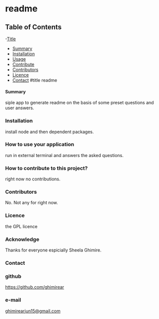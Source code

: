 # readme
## Table of Contents
-[Title](#title)
- [Summary](#summary)
- [Installation](#installation)
- [Usage](#usage)
- [Contribute](#contribute)
- [Contributors](#contributors)
- [Licence](#licence)
- [Contact](#contact)
#title
readme
#### Summary 
siple app to generate readme on the basis of some preset questions and user answers.
### Installation 
install node and then dependent packages.
### How to use your application 
run in external terminal and answers the asked questions.
### How to contribute to this project?
right now no contributions.
### Contributors 
No. Not any for right now.
### Licence 
the GPL licence
### Acknowledge 
Thanks for everyone espicially Sheela Ghimire.
### Contact
### github 
https://github.com/ghimirear
### e-mail
ghimirearjun15@gmail.com
